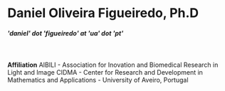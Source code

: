 <div dir="lft">

# **Daniel Oliveira Figueiredo, Ph.D**

##### 'daniel' dot 'figueiredo' at 'ua' dot 'pt'

<br/>

**Affiliation**
AIBILI - Association for Inovation and Biomedical Research in Light and Image
CIDMA - Center for Research and Development in Mathematics and Applications - University of Aveiro, Portugal

<br/>

</div>

